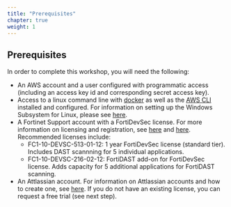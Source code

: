 ```yaml
---
title: "Prerequisites"
chapter: true
weight: 1
---
```


## Prerequisites

In order to complete this workshop, you will need the following:

* An AWS account and a user configured with programmatic access (including an access key id and corresponding secret access key).
* Access to a linux command line with [docker](https://docs.docker.com/get-docker/) as well as the [AWS CLI](https://docs.aws.amazon.com/cli/latest/userguide/getting-started-install.html) installed and configured. For information on setting up the Windows Subsystem for Linux, please see [here](https://learn.microsoft.com/en-us/windows/wsl/install).
* A Fortinet Support account with a FortiDevSec license. For more information on licensing and registration, see [here](https://docs.fortinet.com/document/fortidevsec/23.2.a/user-guide/178572/licensing) and [here](https://docs.fortinet.com/document/fortidevsec/23.2.a/user-guide/222886/registering-on-forticloud). Recommended licenses include:
    * FC1-10-DEVSC-513-01-12: 1 year FortiDevSec license (standard tier). Includes DAST scannning for 5 individual applications.
    * FC1-10-DEVSC-216-02-12: FortiDAST add-on for FortiDevSec license. Adds capacity for 5 additional applications for FortiDAST scanning.
* An Attlassian account. For information on Attlassian accounts and how to create one, see [here](https://support.atlassian.com/atlassian-account/docs/create-an-atlassian-account/). If you do not have an existing license, you can request a free trial (see next step).

